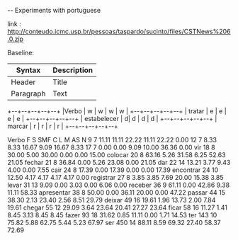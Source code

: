 -- Experiments with portuguese

link : http://conteudo.icmc.usp.br/pessoas/taspardo/sucinto/files/CSTNews%206.0.zip

Baseline:

| Syntax | Description |
| --- | ----------- |
| Header | Title |
| Paragraph | Text |

+--+--+--+--+--+
|Verbo  | w | w | w | w |
+--+--+--+--+--+
| tratar | e | e | e | e |
+--+--+--+--+--+
| estabelecer |  d| d | d | d |
+--+--+--+--+--+
| marcar | r | r | r | r |
+--+--+--+--+--+


Verbo F S SMF C L M AS N
 9 7 11.11 11.11 22.22 11.11 22.22 0.00
 12 7 8.33 8.33 16.67 9.09 16.67 8.33
 17 7 0.00 0.00 9.09 10.00 36.36 0.00
vir 18 8 30.00 5.00 30.00 0.00 0.00 15.00
colocar 20 8 63.16 5.26 31.58 6.25 52.63 21.05
fechar 21 8 36.84 0.00 5.26 23.08 0.00 21.05
dar 22 14 13.21 3.77 9.43 4.00 0.00 7.55
cair 24 8 17.39 0.00 17.39 0.00 0.00 17.39
encontrar 24 10 12.50 4.17 4.17 4.17 4.17 0.00
registrar 27 8 3.85 3.85 7.69 20.00 15.38 3.85
levar 31 13 9.09 0.00 3.03 0.00 6.06 0.00
receber 36 9 61.11 0.00 42.86 9.38 11.11 58.33
apresentar 38 8 50.00 0.00 36.11 20.00 0.00 47.22
passar 44 15 38.30 2.13 23.40 2.56 8.51 29.79
deixar 49 16 19.61 1.96 13.73 2.00 7.84 19.61
chegar 55 12 29.09 3.64 23.64 20.41 27.27 23.64
ficar 58 16 11.27 1.41 8.45 3.13 8.45 8.45
fazer 93 18 31.62 0.85 11.11 0.00 1.71 14.53
ter 143 10 75.82 5.88 62.75 5.44 5.23 67.97
ser 450 14 88.11 8.59 69.32 27.40 58.37 72.69
